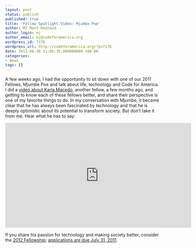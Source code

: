 ```yaml
---
layout: post
status: publish
published: true
title: 'Fellow Spotlight Video: Mjumbe Poe'
author: MJ Mont-Reynaud
author_login: mj
author_email: mj@codeforamerica.org
wordpress_id: 7176
wordpress_url: http://codeforamerica.org/?p=7176
date: 2011-06-30 11:05:35.000000000 +00:00
categories:
- News
tags: []
---
```

A few weeks ago, I had the opportunity to sit down with one of our 2011 Fellows, Mjumbe Poe and talk about life, technology and Code for America. I did a <a href="http://codeforamerica.org/2011/04/14/karla-video/">video about Karla Macedo</a>, another fellow, a few months ago, and getting to know each of these fellows better, and share their perspective is one of my favorite things to do. In my conversation with Mjumbe, it became clear that he has always been fascinated by technology and that he is deeply optimistic about its potential to transform society. But don’t take it from me. Hear what he has to say:

<iframe src="http://player.vimeo.com/video/25839633?title=0&amp;byline=0&amp;portrait=0&amp;color=ffffff" width="601" height="338" frameborder="0"></iframe>

If you share his passion for technology and making society better, consider the <a href="http://codeforamerica.org/fellows">2012 Fellowship</a>; <a href="http://codeforamerica.org/apply">applications are due July 31, 2011</a>.
